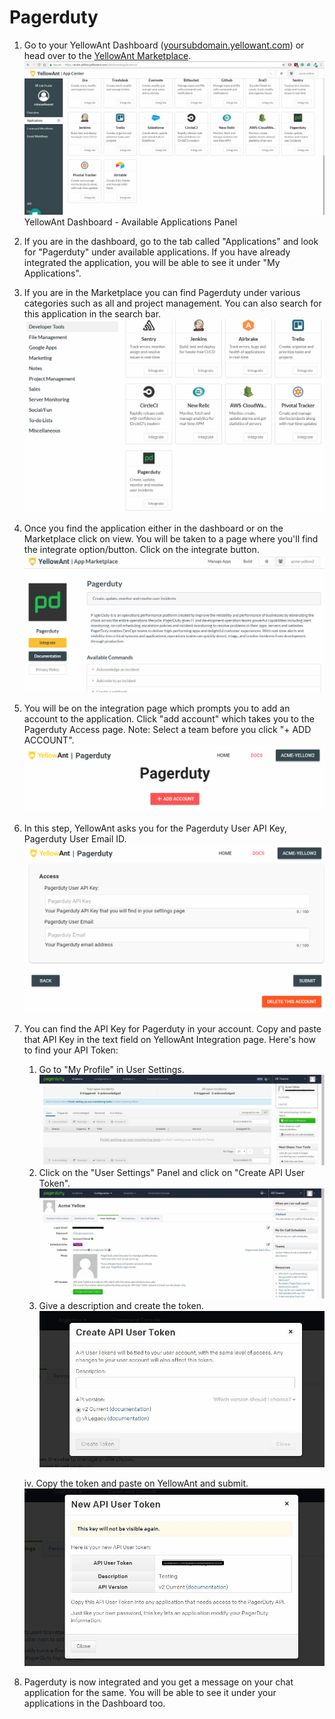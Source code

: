# Pagerduty

1. Go to your YellowAnt Dashboard \([yoursubdomain.yellowant.com](https://github.com/yellowanthq/yellowant-help-center/tree/bdad19066023aa6a8b667a1d6f05b72945b49759/yoursubdomain.yellowant.com)\) or head over to the [YellowAnt Marketplace](https://www.yellowant.com/marketplace). ![](../../.gitbook/assets/airtable1.png)YellowAnt Dashboard - Available Applications Panel
2. If you are in the dashboard, go to the tab called "Applications" and look for "Pagerduty" under available applications. If you have already integrated the application, you will be able to see it under "My Applications".
3. If you are in the Marketplace you can find Pagerduty under various categories such as all and project management. You can also search for this application in the search bar. ![](../../.gitbook/assets/pagerduty3.png)
4. Once you find the application either in the dashboard or on the Marketplace click on view. You will be taken to a page where you'll find the integrate option/button. Click on the integrate button. ![](../../.gitbook/assets/pagerduty.png)
5. You will be on the integration page which prompts you to add an account to the application. Click "add account" which takes you to the Pagerduty Access page. Note: Select a team before you click "+ ADD ACCOUNT". ![](../../.gitbook/assets/pagerduty4.png)
6. In this step, YellowAnt asks you for the Pagerduty User API Key, Pagerduty User Email ID. ![](../../.gitbook/assets/pagerduty5.png)
7. You can find the API Key for Pagerduty in your account. Copy and paste that API Key in the text field on YellowAnt Integration page. Here's how to find your API Token:

   1. Go to "My Profile" in User Settings.![](../../.gitbook/assets/pagerduty6.JPG)
   2. Click on the "User Settings" Panel and click on "Create API User Token". ![](../../.gitbook/assets/pagerduty7.JPG)
   3. Give a description and create the token.![](../../.gitbook/assets/pagerduty8.JPG)

   iv. Copy the token and paste on YellowAnt and submit.![](../../.gitbook/assets/pagerduty9.JPG)

8. Pagerduty is now integrated and you get a message on your chat application for the same. You will be able to see it under your applications in the Dashboard too.

